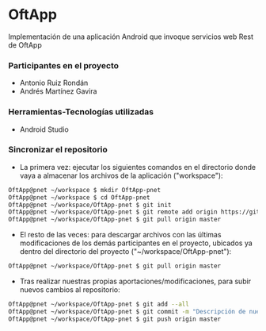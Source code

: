 # OftApp

Implementación de una aplicación Android que invoque servicios web Rest de OftApp


### Participantes en el proyecto

- Antonio Ruiz Rondán
- Andrés Martínez Gavira


### Herramientas-Tecnologías utilizadas

- Android Studio


### Sincronizar el repositorio

- La primera vez: ejecutar los siguientes comandos en el directorio donde vaya a almacenar los archivos de la aplicación ("workspace"):

```sh
OftApp@pnet ~/workspace $ mkdir OftApp-pnet
OftApp@pnet ~/workspace $ cd OftApp-pnet
OftApp@pnet ~/workspace/OftApp-pnet $ git init
OftApp@pnet ~/workspace/OftApp-pnet $ git remote add origin https://github.com/toninoes/OftApp.git
OftApp@pnet ~/workspace/OftApp-pnet $ git pull origin master
```

- El resto de las veces: para descargar archivos con las últimas modificaciones de los demás participantes en el proyecto, ubicados ya dentro del directorio del proyecto ("~/workspace/OftApp-pnet"):

```sh
OftApp@pnet ~/workspace/OftApp-pnet $ git pull origin master
```

- Tras realizar nuestras propias aportaciones/modificaciones, para subir nuevos cambios al repositorio:

```sh
OftApp@pnet ~/workspace/OftApp-pnet $ git add --all
OftApp@pnet ~/workspace/OftApp-pnet $ git commit -m "Descripción de nuestras aportaciones/modificaciones en el proyecto"
OftApp@pnet ~/workspace/OftApp-pnet $ git push origin master
```
